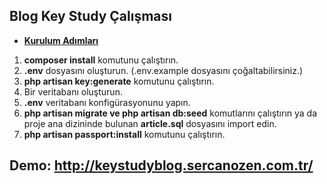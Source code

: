 ## Blog Key Study Çalışması

- <u><b>Kurulum Adımları</b></u>

<ol start="1">
<li><b>composer install</b> komutunu çalıştırın.</li>
<li><b>.env</b> dosyasını oluşturun. (.env.example dosyasını çoğaltabilirsiniz.)</li>
<li><b>php artisan key:generate</b> komutunu çalıştırın.</li>
<li>Bir veritabanı oluşturun.</li>
<li><b>.env</b> veritabanı konfigürasyonunu yapın.</li>
<li><b>php artisan migrate ve php artisan db:seed</b> komutlarını çalıştırın ya da proje ana dizininde bulunan <b>article.sql</b> dosyasını import edin.</li>
<li><b>php artisan passport:install</b> komutunu çalıştırın.</li>
</ol>

## Demo: http://keystudyblog.sercanozen.com.tr/
